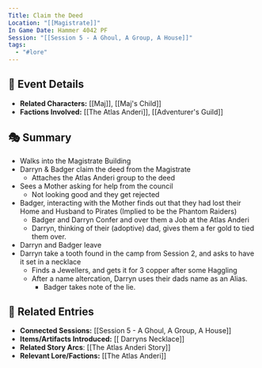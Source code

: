 ```yaml
---
Title: Claim the Deed
Location: "[[Magistrate]]"
In Game Date: Hammer 4042 PF
Session: "[[Session 5 - A Ghoul, A Group, A House]]"
tags:
  - "#lore"
---
```


## 📆 Event Details
- **Related Characters:** [[Maj]], [[Maj's Child]]  
- **Factions Involved:** [[The Atlas Anderi]], [[Adventurer's Guild]]  

## 🎭 Summary
- Walks into the Magistrate Building
- Darryn & Badger claim the deed from the Magistrate
	- Attaches the Atlas Anderi group to the deed
- Sees a Mother asking for help from the council
	- Not looking good and they get rejected
- Badger, interacting with the Mother finds out that they had lost their Home and Husband to Pirates (Implied to be the Phantom Raiders)
	- Badger and Darryn Confer and over them a Job at the Atlas Anderi
	- Darryn, thinking of their (adoptive) dad, gives them a fer gold to tied them over.
- Darryn and Badger leave
- Darryn take a tooth found in the camp from Session 2, and asks to have it set in a necklace
	- Finds a Jewellers, and gets it for 3 copper after some Haggling
	- After a name altercation, Darryn uses their dads name as an Alias.
		- Badger takes note of the lie.


## 🔗 Related Entries
- **Connected Sessions:** [[Session 5 - A Ghoul, A Group, A House]]  
- **Items/Artifacts Introduced:** [[ Darryns Necklace]]  
- **Related Story Arcs**: [[The Atlas Anderi Story]]
- **Relevant Lore/Factions:** [[The Atlas Anderi]]  
